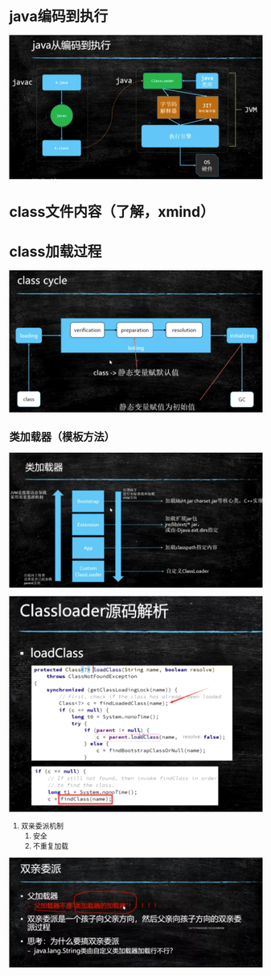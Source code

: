 # java编码到执行

![title](https://raw.githubusercontent.com/zhouyubiu/gitnotes_images/master/gitnote/2020/07/19/1595156196151-1595156196181.png)


# class文件内容（了解，xmind）
# class加载过程

![title](https://raw.githubusercontent.com/zhouyubiu/gitnotes_images/master/gitnote/2020/07/19/1595162556442-1595162556451.png)

## 类加载器（模板方法）

![title](https://raw.githubusercontent.com/zhouyubiu/gitnotes_images/master/gitnote/2020/07/19/1595163443374-1595163443381.png)

![title](https://raw.githubusercontent.com/zhouyubiu/gitnotes_images/master/gitnote/2020/07/19/1595164861336-1595164861342.png)



1. 双亲委派机制
	1. 安全
	2. 不重复加载


![title](https://raw.githubusercontent.com/zhouyubiu/gitnotes_images/master/gitnote/2020/07/19/1595164185943-1595164185950.png)

